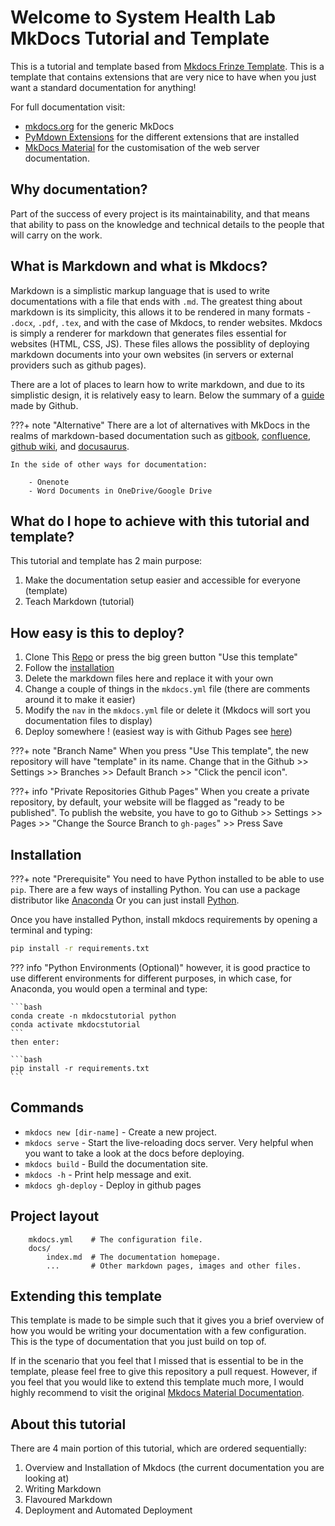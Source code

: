 # Welcome to System Health Lab MkDocs Tutorial and Template
This is a tutorial and template based from [Mkdocs Frinze Template](https://github.com/frinzekt/mkdocs-frinze-template). This is a template that contains extensions that are very nice to have when you just want a standard documentation for anything!

For full documentation visit:

- [mkdocs.org](https://www.mkdocs.org) for the generic MkDocs
- [PyMdown Extensions](https://facelessuser.github.io/pymdown-extensions/) for the different extensions that are installed
- [MkDocs Material](https://squidfunk.github.io/mkdocs-material/) for the customisation of the web server documentation.

## Why documentation?
Part of the success of every project is its maintainability, and that means that ability to pass on the knowledge and technical details to the people that will carry on the work.

## What is Markdown and what is Mkdocs?
Markdown is a simplistic markup language that is used to write documentations with a file that ends with `.md`. The greatest thing about markdown is its simplicity, this allows it to be rendered in many formats - `.docx`, `.pdf`, `.tex`, and with the case of Mkdocs, to render websites. Mkdocs is simply a renderer for markdown that generates files essential for websites (HTML, CSS, JS). These files allows the possiblity of deploying markdown documents into your own websites (in servers or external providers such as github pages).

There are a lot of places to learn how to write markdown, and due to its simplistic design, it is relatively easy to learn. Below the summary of a [guide](https://guides.github.com/features/mastering-markdown/#syntax) made by Github.

???+ note "Alternative"
    There are a lot of alternatives with MkDocs in the realms of markdown-based documentation such as [gitbook](https://www.gitbook.com/), [confluence](https://www.atlassian.com/software/confluence), [github wiki](https://docs.github.com/en/communities/documenting-your-project-with-wikis/about-wikis), and [docusaurus](https://docusaurus.io/).

    In the side of other ways for documentation:

        - Onenote
        - Word Documents in OneDrive/Google Drive

## What do I hope to achieve with this tutorial and template?
This tutorial and template has 2 main purpose:

1. Make the documentation setup easier and accessible for everyone (template)
2. Teach Markdown (tutorial)

## How easy is this to deploy?

1.  Clone This [Repo](https://github.com/uwasystemhealth/shl-mkdocs-tutorial-and-template) or press the big green button "Use this template"
   1. Follow the [installation](#installation)
2. Delete the markdown files here and replace it with your own
3. Change a couple of things in the `mkdocs.yml` file (there are comments around it to make it easier)
4. Modify the `nav` in the `mkdocs.yml` file or delete it (Mkdocs will sort you documentation files to display)
5. Deploy somewhere ! (easiest way is with Github Pages see [here](#commands))


???+ note "Branch Name"
    When you press "Use This template", the new repository will have "template" in its name. Change that in the Github >> Settings >> Branches >> Default Branch >> "Click the pencil icon".

???+ info "Private Repositories Github Pages"
    When you create a private repository, by default, your website will be flagged as "ready to be published". To publish the website, you have to go to Github >> Settings >> Pages >> "Change the Source Branch to `gh-pages`" >> Press Save

## Installation

???+ note "Prerequisite"
    You need to have Python installed to be able to use `pip`.
    There are a few ways of installing Python.
    You can use a package distributor like [Anaconda](https://www.anaconda.com/products/individual)
    Or you can just install [Python](https://www.python.org/downloads/).


Once you have installed Python, install mkdocs requirements by opening a terminal and typing:

```bash
pip install -r requirements.txt
```
??? info "Python Environments (Optional)"
    however, it is good practice to use different environments for different purposes, in which case, for Anaconda, you would open a terminal and type:

    ```bash
    conda create -n mkdocstutorial python
    conda activate mkdocstutorial
    ```
    then enter:

    ```bash
    pip install -r requirements.txt
    ```

## Commands

* `mkdocs new [dir-name]` - Create a new project.
* `mkdocs serve` - Start the live-reloading docs server. Very helpful when you want to take a look at the docs before deploying.
* `mkdocs build` - Build the documentation site.
* `mkdocs -h` - Print help message and exit.
* `mkdocs gh-deploy` - Deploy in github pages

## Project layout
```
    mkdocs.yml    # The configuration file.
    docs/
        index.md  # The documentation homepage.
        ...       # Other markdown pages, images and other files.
```

## Extending this template

This template is made to be simple such that it gives you a brief overview of how you would be writing your documentation with a few configuration. This is the type of documentation that you just build on top of.

If in the scenario that you feel that I missed that is essential to be in the template, please feel free to give this repository a pull request. However, if you feel that you would like to extend this template much more, I would highly recommend to visit the original [Mkdocs Material Documentation](https://squidfunk.github.io/mkdocs-material/customization/).


## About this tutorial

There are 4 main portion of this tutorial, which are ordered sequentially:

1. Overview and Installation of Mkdocs (the current documentation you are looking at)
2. Writing Markdown
3. Flavoured Markdown
4. Deployment and Automated Deployment